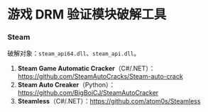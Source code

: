 # 游戏 DRM 验证模块破解工具

### Steam

破解对象：`steam_api64.dll`、`steam_api.dll`。

1. **Steam Game Automatic Cracker**（C#/.NET）：https://github.com/SteamAutoCracks/Steam-auto-crack
2. **Steam Auto Creaker**（Python）：https://github.com/BigBoiCJ/SteamAutoCracker
3. **Steamless**（C#/.NET）：https://github.com/atom0s/Steamless
